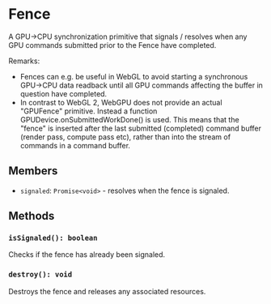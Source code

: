 # Fence

A GPU->CPU synchronization primitive that signals / resolves when any GPU commands submitted prior to the Fence have completed.

Remarks:
- Fences can e.g. be useful in WebGL to avoid starting a synchronous GPU->CPU data readback until all GPU commands affecting the buffer in question have completed.
- In contrast to WebGL 2, WebGPU does not provide an actual "GPUFence" primitive. Instead a function GPUDevice.onSubmittedWorkDone() is used. This means that the "fence" is inserted after the last submitted (completed) command buffer (render pass, compute pass etc), rather than into the stream of commands in a command buffer. 

## Members

- `signaled`: `Promise<void>` - resolves when the fence is signaled.

## Methods

### `isSignaled(): boolean`

Checks if the fence has already been signaled.

### `destroy(): void`

Destroys the fence and releases any associated resources.
